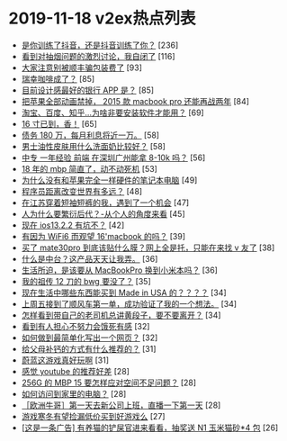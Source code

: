 # 2019-11-18 v2ex热点列表

+ [是你训练了抖音，还是抖音训练了你？](https://www.v2ex.com/t/620511#reply236) [236]
+ [看到对抽烟问题的激烈讨论，我自闭了](https://www.v2ex.com/t/620574#reply116) [116]
+ [大家注意别被顺丰骗包装费了](https://www.v2ex.com/t/620503#reply93) [93]
+ [瑞幸咖啡成了？](https://www.v2ex.com/t/620547#reply85) [85]
+ [目前设计感最好的银行 APP 是？](https://www.v2ex.com/t/620635#reply85) [85]
+ [把苹果全部动画禁掉， 2015 款 macbook pro 还能再战两年](https://www.v2ex.com/t/620522#reply84) [84]
+ [淘宝、百度、知乎…为啥非要安装软件才能用？](https://www.v2ex.com/t/620536#reply69) [69]
+ [16 寸已到，香！](https://www.v2ex.com/t/620513#reply65) [65]
+ [债务 180 万，每月利息将近一万。](https://www.v2ex.com/t/620579#reply58) [58]
+ [男士油性皮肤用什么洗面奶比较好？](https://www.v2ex.com/t/620636#reply58) [58]
+ [中专 一年经验 前端 在深圳广州能拿 8-10k 吗？](https://www.v2ex.com/t/620531#reply56) [56]
+ [18 年的 mbp 简直了，动不动死机](https://www.v2ex.com/t/620512#reply53) [53]
+ [为什么没有和苹果完全一样硬件的笔记本电脑](https://www.v2ex.com/t/620555#reply49) [49]
+ [程序员距离改变世界有多远？](https://www.v2ex.com/t/620602#reply48) [48]
+ [在江苏穿着短袖短裤的我，遇到了一个机会](https://www.v2ex.com/t/620534#reply47) [47]
+ [人为什么要繁衍后代？-从个人的角度来看](https://www.v2ex.com/t/620706#reply45) [45]
+ [现在 ios13.2.2 有坑不？](https://www.v2ex.com/t/620502#reply42) [42]
+ [有因为 WiFi6 而观望 16'macbook 的吗？](https://www.v2ex.com/t/620549#reply39) [39]
+ [买了 mate30pro 到底该贴什么膜？网上全是托，只能在来找 v 友了](https://www.v2ex.com/t/620666#reply38) [38]
+ [什么是中台？这产品天天让我弄。](https://www.v2ex.com/t/620739#reply36) [36]
+ [生活所迫，是该要从 MacBookPro 换到小米本吗？](https://www.v2ex.com/t/620526#reply36) [36]
+ [我的祖传 12 刀的 bwg 要没了？](https://www.v2ex.com/t/620701#reply35) [35]
+ [现在生活中哪些东西能买到 Made in USA 的？？？？](https://www.v2ex.com/t/620800#reply34) [34]
+ [上周五接到了顺风车第一单，成功验证了我的一个想法。](https://www.v2ex.com/t/620631#reply34) [34]
+ [怎样看到带自己的老司机总讲黄段子，要不要离开？](https://www.v2ex.com/t/620537#reply34) [34]
+ [看到有人担心不努力会饿死有感](https://www.v2ex.com/t/620501#reply32) [32]
+ [如何做到最简单化写出一个网页？](https://www.v2ex.com/t/620510#reply32) [32]
+ [给父母补钙的方式有什么推荐的？](https://www.v2ex.com/t/620505#reply31) [31]
+ [蔚蓝这游戏真好玩啊](https://www.v2ex.com/t/620514#reply31) [31]
+ [感觉 youtube 的推荐好差](https://www.v2ex.com/t/620562#reply28) [28]
+ [256G 的 MBP 15 要怎样应对空间不足问题？](https://www.v2ex.com/t/620590#reply28) [28]
+ [如何访问到家里的电脑？](https://www.v2ex.com/t/620594#reply28) [28]
+ [［欧洲牛哥］第一天去新公司上班，直播一下第一天](https://www.v2ex.com/t/620726#reply28) [28]
+ [游戏寒冬有望捡漏低价买到好游戏么](https://www.v2ex.com/t/620603#reply27) [27]
+ [[这是一条广告] 有养猫的铲屎官进来看看，抽奖送 N1 玉米猫砂*4 包](https://www.v2ex.com/t/620791#reply26) [26]
